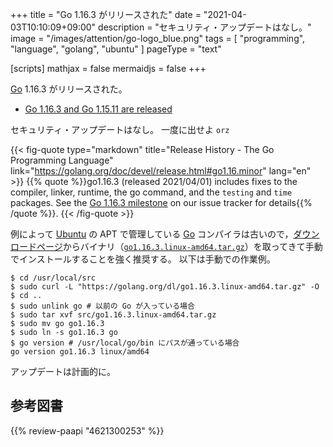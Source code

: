 +++
title = "Go 1.16.3 がリリースされた"
date =  "2021-04-03T10:10:09+09:00"
description = "セキュリティ・アップデートはなし。"
image = "/images/attention/go-logo_blue.png"
tags  = [ "programming", "language", "golang", "ubuntu" ]
pageType = "text"

[scripts]
  mathjax = false
  mermaidjs = false
+++

[Go] 1.16.3 がリリースされた。

- [Go 1.16.3 and Go 1.15.11 are released](https://groups.google.com/g/golang-announce/c/wVRzkWSQpO0/m/EUykHAm0CAAJ)

セキュリティ・アップデートはなし。
一度に出せよ `orz`

{{< fig-quote type="markdown" title="Release History - The Go Programming Language" link="https://golang.org/doc/devel/release.html#go1.16.minor" lang="en" >}}
{{% quote %}}go1.16.3 (released 2021/04/01) includes fixes to the compiler, linker, runtime, the go command, and the `testing` and `time` packages. See the [Go 1.16.3 milestone](https://github.com/golang/go/issues?q=milestone%3AGo1.16.3+label%3ACherryPickApproved) on our issue tracker for details{{% /quote %}}.
{{< /fig-quote >}}

例によって [Ubuntu] の APT で管理している [Go] コンパイラは古いので，[ダウンロードページ](https://golang.org/dl/ "Downloads - The Go Programming Language")からバイナリ（[`go1.16.3.linux-amd64.tar.gz`](https://golang.org/dl/go1.16.3.linux-amd64.tar.gz)）を取ってきて手動でインストールすることを強く推奨する。
以下は手動での作業例。

```text
$ cd /usr/local/src
$ sudo curl -L "https://golang.org/dl/go1.16.3.linux-amd64.tar.gz" -O
$ cd ..
$ sudo unlink go # 以前の Go が入っている場合
$ sudo tar xvf src/go1.16.3.linux-amd64.tar.gz
$ sudo mv go go1.16.3
$ sudo ln -s go1.16.3 go
$ go version # /usr/local/go/bin にパスが通っている場合
go version go1.16.3 linux/amd64
```

アップデートは計画的に。

[Go]: https://golang.org/ "The Go Programming Language"
[Ubuntu]: https://www.ubuntu.com/ "The leading operating system for PCs, IoT devices, servers and the cloud | Ubuntu"

## 参考図書

{{% review-paapi "4621300253" %}} <!-- プログラミング言語Go -->
